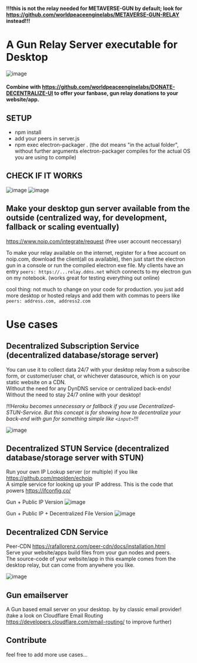 #### !!!this is not the relay needed for METAVERSE-GUN by default; look for https://github.com/worldpeaceenginelabs/METAVERSE-GUN-RELAY instead!!!

# A Gun Relay Server executable for Desktop

![image](https://user-images.githubusercontent.com/67427045/173240428-1f85a4f5-38dd-494e-b337-ca5a73ce4044.png)

#### Combine with https://github.com/worldpeaceenginelabs/DONATE-DECENTRALIZE-UI to offer your fanbase, gun relay donations to your website/app.

## SETUP

- npm install
- add your peers in server.js
- npm exec electron-packager . (the dot means "in the actual folder", without further arguments electron-packager compiles for the actual OS you are using to compile)

## CHECK IF IT WORKS

![image](https://user-images.githubusercontent.com/67427045/171200838-3839b2d7-1100-4aa5-bec4-6472afed0351.png)
![image](https://user-images.githubusercontent.com/67427045/171201213-78c2768b-d3b4-44a9-932d-ad36273b938e.png)

## Make your desktop gun server available from the outside (centralized way, for development, fallback or scaling eventually)

https://www.noip.com/integrate/request (free user account neccessary)

To make your relay available on the internet, register for a free account on noip.com, download the client(all os available), then just start the electron gun in a console or run the compiled electron exe file. My clients have an entry ```peers: https://...relay.ddns.net``` which connects to my electron gun on my notebook. (works great for testing everything out online)

cool thing: not much to change on your code for production. you just add more desktop or hosted relays and add them with commas to peers like ```peers: address.com, address2.com```

# Use cases

## Decentralized Subscription Service (decentralized database/storage server)

You can use it to collect data 24/7 with your desktop relay from a subscribe form, or customer/user chat, or whichever datasource, which is on your static website on a CDN.<br>
Without the need for any DynDNS service or centralized back-ends! Without the need to stay 24/7 online with your desktop!

_!!!Heroku becomes unnecessary or fallback if you use Decentralized-STUN-Service. But this concept is for showing how to decentralize your back-end with gun for something simple like `<input>`!!!_


![image](https://user-images.githubusercontent.com/67427045/172740619-e714e7f8-07b5-4528-8e81-a99db40d8b5c.png)

## Decentralized STUN Service (decentralized database/storage server with STUN)

Run your own IP Lookup server (or multiple) if you like https://github.com/mpolden/echoip<br>
A simple service for looking up your IP address. This is the code that powers https://ifconfig.co/ 

Gun + Public IP Version
![image](https://user-images.githubusercontent.com/67427045/172740669-0223e421-970b-40c1-9737-e44b611edb0e.png)

Gun + Public IP + Decentralized File Version
![image](https://user-images.githubusercontent.com/67427045/172741154-617c5eba-0df0-4192-a3dd-db20ba59b6f5.png)

## Decentralized CDN Service

Peer-CDN https://rafallorenz.com/peer-cdn/docs/installation.html<br>
Serve your website/apps build files from your gun nodes and peers.<br>
The source-code of your website/app in this example comes from the desktop relay, but can come from anywhere you like.

![image](https://user-images.githubusercontent.com/67427045/172741491-d1be8a6d-2c30-4945-abb6-aa2f02f63dd4.png)

## Gun emailserver

A Gun based email server on your desktop. by by classic email provider! (take a look on Cloudflare Email Routing https://developers.cloudflare.com/email-routing/ to improve further)

## Contribute

feel free to add more use cases...
